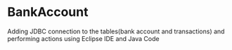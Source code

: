 # BankAccount
Adding JDBC connection to the tables(bank account and transactions) and performing actions using Eclipse IDE and Java Code
